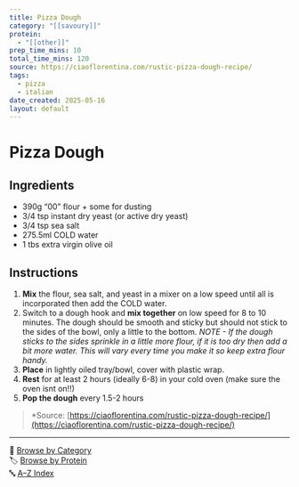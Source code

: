 ```yaml
---
title: Pizza Dough
category: "[[savoury]]"
protein:
  - "[[other]]"
prep_time_mins: 10
total_time_mins: 120
source: https://ciaoflorentina.com/rustic-pizza-dough-recipe/
tags:
  - pizza
  - italian
date_created: 2025-05-16
layout: default
---
```


# Pizza Dough

## Ingredients

- 390g “00” flour + some for dusting
- 3/4 tsp instant dry yeast (or active dry yeast)
- 3/4 tsp sea salt
- 275.5ml COLD water
- 1 tbs extra virgin olive oil

## Instructions

1. **Mix** the flour, sea salt, and yeast in a mixer on a low speed until all is incorporated then add the COLD water.
2. Switch to a dough hook and **mix together** on low speed for 8 to 10 minutes. The dough should be smooth and sticky but should not stick to the sides of the bowl, only a little to the bottom. *NOTE - If the dough sticks to the sides sprinkle in a little more flour, if it is too dry then add a bit more water. This will vary every time you make it so keep extra flour handy.*
3. **Place** in lightly oiled tray/bowl, cover with plastic wrap.
4. **Rest** for at least 2 hours (ideally 6-8) in your cold oven (make sure the oven isnt on!!)
5. **Pop the dough** every 1.5-2 hours

>*Source: [https://ciaoflorentina.com/rustic-pizza-dough-recipe/](https://ciaoflorentina.com/rustic-pizza-dough-recipe/)

---

📁 [Browse by Category](../indexes/categories.md)  
🏷️ [Browse by Protein](../indexes/protein.md)  
🔤 [A–Z Index](../indexes/alphabet.md)
